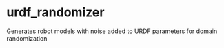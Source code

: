 # urdf_randomizer
Generates robot models with noise added to URDF parameters for domain randomization
